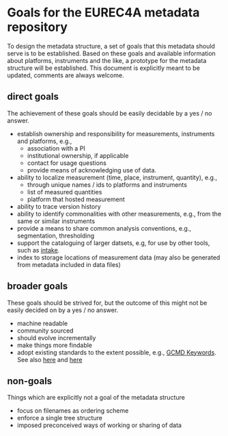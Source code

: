 # Goals for the EUREC4A metadata repository

To design the metadata structure, a set of goals that this metadata should serve is to be established. Based on these goals and available information about platforms, instruments and the like, a prototype for the metadata structure will be established. This document is explicitly meant to be updated, comments are always welcome.

## direct goals
The achievement of these goals should be easily decidable by a yes / no answer.

* establish ownership and responsibility for measurements, instruments and platforms, e.g.,
  - association with a PI
  - institutional ownership, if applicable
  - contact for usage questions
  - provide means of acknowledging use of data.
* ability to localize measurement (time, place, instrument, quantity), e.g.,
  - through unique names / ids to platforms and instruments
  - list of measured quantities
  - platform that hosted measurement
* ability to trace version history
* ability to identify commonalities with other measurements, e.g., from the same or similar instruments
* provide a means to share common analysis conventions, e.g., segmentation, thresholding
* support the cataloguing of larger datsets, e.g, for use by other tools, such as  [intake](https://intake.readthedocs.io/en/latest/index.html).
* index to storage locations of measurement data (may also be generated from metadata included in data files)

## broader goals
These goals should be strived for, but the outcome of this might not be easily decided on by a yes / no answer.

* machine readable
* community sourced
* should evolve incrementally
* make things more findable
* adopt existing standards to the extent possible, e.g., [GCMD Keywords](https://earthdata.nasa.gov/earth-observation-data/find-data/gcmd/gcmd-keywords). See also [here](https://gcmd.nasa.gov/search/Keywords.do#keywords) and [here](https://earthdata.nasa.gov/earth-observation-data/find-data/gcmd/gcmd-keywords)

## non-goals
Things which are explicitly not a goal of the metadata structure

* focus on filenames as ordering scheme
* enforce a single tree structure
* imposed preconceived ways of working or sharing of data
